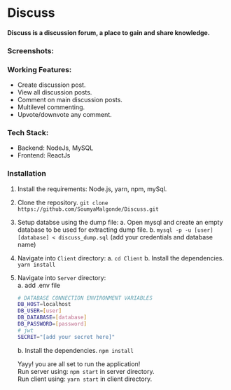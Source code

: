 # Discuss

#### Discuss is a discussion forum, a place to gain and share knowledge.

### Screenshots:

### Working Features:

- Create discussion post.
- View all discussion posts.
- Comment on main discussion posts.
- Multilevel commenting.
- Upvote/downvote any comment.

### Tech Stack:

- Backend: NodeJs, MySQL
- Frontend: ReactJs

### Installation

1.  Install the requirements: Node.js, yarn, npm, mySql.
2.  Clone the repository.
    `git clone https://github.com/SoumyaMalgonde/Discuss.git`
3.  Setup databse using the dump file:
    a. Open mysql and create an empty database to be used for extracting dump file.
    b. `mysql -p -u [user] [database] < discuss_dump.sql` (add your credentials and database name)
4.  Navigate into `Client` directory:
    a. `cd Client`
    b. Install the dependencies.
    `yarn install`
5.  Navigate into `Server` directory:  
    a. add .env file
    ```sh
    # DATABASE CONNECTION ENVIRONMENT VARIABLES
    DB_HOST=localhost
    DB_USER=[user]
    DB_DATABASE=[database]
    DB_PASSWORD=[password]
    # jwt
    SECRET="[add your secret here]"
    ```
    b. Install the dependencies.
    `npm install`
    
    Yayy! you are all set to run the application!  
    Run server using: `npm start` in server directory.  
    Run client using: `yarn start` in client directory.  
